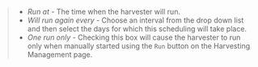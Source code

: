 > -   *Run at* - The time when the harvester will run.
> -   *Will run again every* - Choose an interval from the drop down list and then select the days for which this scheduling will take place.
> -   *One run only* - Checking this box will cause the harvester to run only when manually started using the `Run` button on the Harvesting Management page.
